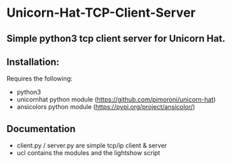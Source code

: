 # **Unicorn-Hat-TCP-Client-Server**

## Simple python3 tcp client server for Unicorn Hat. 

## Installation:

Requires the following:

- python3
- unicornhat python module (https://github.com/pimoroni/unicorn-hat)
- ansicolors python module (https://pypi.org/project/ansicolor/)

## Documentation

- client.py / server.py are simple tcp/ip client & server
- ucl contains the modules and the lightshow script
